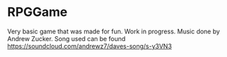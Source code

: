 RPGGame
=======

Very basic game that was made for fun. Work in progress.
Music done by Andrew Zucker.
Song used can be found https://soundcloud.com/andrewz7/daves-song/s-y3VN3
